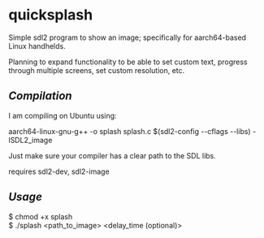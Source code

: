 # quicksplash

Simple sdl2 program to show an image; specifically for aarch64-based Linux handhelds.

Planning to expand functionality to be able to set custom text, progress through multiple screens, set custom resolution, etc.

## *Compilation*

I am compiling on Ubuntu using:

aarch64-linux-gnu-g++ -o splash splash.c $(sdl2-config --cflags --libs) -lSDL2_image

Just make sure your compiler has a clear path to the SDL libs.

requires sdl2-dev, sdl2-image

## *Usage*

$ chmod +x splash  
$ ./splash <path_to_image> <delay_time (optional)>  
